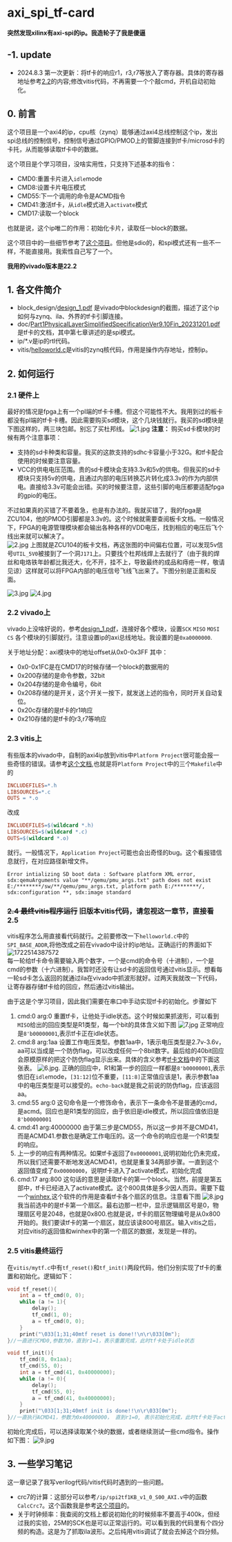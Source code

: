 # axi_spi_tf-card
**突然发现xilinx有axi-spi的ip。我造轮子了我是傻逼**
## -1. update
- 2024.8.3 第一次更新：将tf卡的响应r1，r3,r7等放入了寄存器。具体的寄存器地址参考[2.2](#22-vivado上)的内容;修改vitis代码，不再需要一个个敲cmd，开机自动初始化。
## 0. 前言
这个项目是一个axi4的ip，cpu核（zynq）能够通过axi4总线控制这个ip，发出spi总线的控制信号，控制信号通过GPIO/PMOD上的管脚连接到tf卡/microsd卡的卡托，从而能够读取tf卡中的数据。

这个项目是个学习项目，没啥实用性，只支持下述基本的指令：
- CMD0:重置卡片进入`idle`mode
- CMD8:设置卡片电压模式
- CMD55:下一个调用的命令是ACMD指令
- CMD41:激活tf卡，从`idle`模式进入`activate`模式
- CMD17:读取一个block

也就是说，这个ip唯二的作用：初始化卡片，读取任一block的数据。

这个项目中的一些细节参考了[这个项目](https://github.com/WangXuan95/FPGA-SDcard-Reader)。但他是sdio的，和spi模式还有一些不一样，不能直接用。我索性自己写了一个。

**我用的vivado版本是22.2**

## 1. 各文件简介
- block_design/[design_1.pdf](/block_design/design_1.pdf) 是vivado中blockdesign的截图，描述了这个ip如何与zynq、ila、外界的tf卡引脚连接。
- doc/[Part1PhysicalLayerSimplifiedSpecificationVer9.10Fin_20231201.pdf](doc/Part1PhysicalLayerSimplifiedSpecificationVer9.10Fin_20231201.pdf)是tf卡的文档，其中第七章讲述的是spi模式。
- ip/*.v是ip的rtl代码。
- vitis/[helloworld.c](/vitis/helloworld.c)是vitis的zynq核代码，作用是操作内存地址，控制ip。

## 2. 如何运行
### 2.1 硬件上
最好的情况是fpga上有一个pl端的tf卡卡槽。但这个可能性不大。我用到过的板卡都没有pl端的tf卡卡槽。因此需要购买sd模块，这个几块钱就行。我买的sd模块是下图这样的，两三块包邮。别忘了买杜邦线。
![1.jpg](/mdpic/1.jpg)
**注意：** 购买sd卡模块的时候有两个注意事项：
- 支持的sd卡种类和容量。我买的这款支持的sdhc卡容量小于32G。和tf卡配合使用的时候要注意容量。
- VCC的供电电压范围。贵的sd卡模块会支持3.3v和5v的供电。但我买的sd卡模块只支持5v的供电，且通过内部的电压转换芯片转化成3.3v的作为内部供电。直接给3.3v可能会出错。买的时候要注意，这些引脚的电压都要适配fpga的gpio的电压。

不过如果真的买错了不要着急，也是有办法的。我就买错了，我的fpga是ZCU104，他的PMOD引脚都是3.3v的。这个时候就需要查阅板卡文档。一般情况下，FPGA的电源管理模块都会输出各种各样的VDD电压，找到相应的电压后飞个线出来就可以解决了。  
![2.jpg](/mdpic/2.jpg)
上图就是ZCU104的板卡文档，再这张图的中间偏右位置，可以发现5v信号`UTIL_5V0`被接到了一个洞`J171`上。只要找个杜邦线焊上去就行了（由于我的焊丝和电烙铁年龄都比我还大，化不开，挂不上，导致最终的成品和痔疮一样，敬请见谅）这样就可以将FPGA内部的电压信号飞线飞出来了。下图分别是正面和反面。

![3.jpg](/mdpic/3.jpg)
![4.jpg](/mdpic/4.jpg)

### 2.2 vivado上
vivado上没啥好说的，参考[design_1.pdf](/block_design/design_1.pdf)，连接好各个模块，设置`SCK` `MISO` `MOSI` `CS` 各个模块的引脚就行。注意设置ip的axi总线地址。我设置的是`0xa0000000`.

关于地址分配：axi模块中的地址offset从0x0-0x3FF
其中：
- 0x0-0x1FC是在CMD17的时候存储一个block的数据用的
- 0x200存储的是命令参数，32bit
- 0x204存储的是命令编号，6bit
- 0x208存储的是开关，这个开关一按下，就发送上述的指令，同时开关自动复位。
- 0x20c存储的是tf卡的r1响应
- 0x210存储的是tf卡的r3,r7等响应



### 2.3 vitis上
有些版本的vivado中，自制的axi4ip放到vitis中`Platform Project`很可能会报一些奇怪的错误。请参考[这个文档](https://support.xilinx.com/s/question/0D52E00006hpOx5SAE/drivers-and-makefiles-problems-in-vitis-20202?language=en_US),也就是将`Platform Project`中的三个`Makefile`中的
```makefile
INCLUDEFILES=*.h
LIBSOURCES=*.c
OUTS = *.o
```
改成
```makefile
INCLUDEFILES=$(wildcard *.h)
LIBSOURCES=$(wildcard *.c)
OUTS=$(wildcard *.o)
```
就行。一般情况下，`Application Project`可能也会出奇怪的bug。这个看报错信息就行，在对应路径新增文件。
```
Error intializing SD boot data : Software platform XML error, sdx:qemuArguments value "**/qemu/pmu_args.txt" path does not exist E:/********/sw/**/qemu/pmu_args.txt, platform path E:/********/, sdx:configuration **, sdx:image standard
```

### ~~2.4 最终vitis程序运行~~ 旧版本vitis代码，请忽视这一章节，直接看2.5
vitis程序怎么用直接看代码就行。之前要修改一下`helloworld.c`中的`SPI_BASE_ADDR`,将他改成之前在vivado中设计的ip地址。正确运行的界面如下
![1722514387572](/mdpic/5.jpg)  
每一轮给tf卡命令需要输入两个数字，一个是cmd的命令号（十进制），一个是cmd的参数（十六进制）。我暂时还没有让sd卡的返回信号通过vitis显示。想看每一轮sd卡怎么返回的就通过ila在vivado中抓波形就好。过两天我就改一下代码，让寄存器存储tf卡给的回应，然后通过vitis输出。

由于这是个学习项目，因此我们需要在串口中手动实现tf卡的初始化。步骤如下
1. cmd:0 arg:0   重置tf卡，让他处于idle状态。这个时候如果抓波形，可以看到`MISO`给出的回应类型是R1类型，每一个bit的具体含义如下图
![7.jpg](/mdpic/7.jpg)
正常响应是`8'b00000001`,表示tf卡正在idle状态。
2. cmd:8 arg:1aa  设置工作电压类型。参数1aa中，1表示电压类型是2.7v-3.6v，aa可以当成是一个防伪flag，可以改成任何一个8bit数字。最后给的40bit回应会原模原样的把这个防伪flag显示出来。具体的含义参考[tf卡文档](/doc/Part1PhysicalLayerSimplifiedSpecificationVer9.10Fin_20231201.pdf)中的下面这张表。
![6.jpg](/mdpic/6.jpg).
正确的回应中，R1和第一步的回应一样都是`8'b00000001`,表示依旧在`idle`mode，`[31:12]`位不重要，`[11:8]`正常值应该是1，表示参数1aa中的电压类型是可以接受的。`echo-back`就是我之前说的防伪flag，应该返回aa。
3. cmd:55 arg:0 这句命令是一个修饰命令，表示下一条命令不是普通的cmd，是acmd。回应也是R1类型的回应，由于依旧是idle模式，所以回应值依旧是`8'b00000001`
4. cmd:41 arg:40000000 由于第三步是CMD55，所以这一步并不是CMD41，而是ACMD41.参数也是确定工作电压的。这一个命令的响应也是一个R1类型的响应。
5. 上一步的响应有两种情况。如果tf卡返回了`0x00000001`,说明初始化仍未完成，所以我们还需要不断地发送ACMD41，也就是重复34两部步骤。一直到这个返回值变成了`0x00000000`，说明tf卡进入了activate模式，初始化完成
6. cmd:17 arg:800 这句话的意思是读取tf卡的第一个block。当然，前提是第五部中，tf卡已经进入了activate模式。这个800具体是多少因人而异。需要下载一个[winhex](http://www.winhex.com/winhex/),这个软件的作用是查看tf卡各个扇区的信息。注意看下图
![8.jpg](/mdpic/8.jpg)
我当前选中的是tf卡第一个扇区。最右边那一栏中，显示逻辑扇区号是0，物理扇区号是2048，也就是0x800.也就是说，tf卡的扇区物理编号是从0x800开始的。我们要读tf卡的第一个扇区，就应该读800号扇区。输入vitis之后，对应vitis的返回值和winhex中的第一个扇区的数据，发现是一样的。
### 2.5 vitis最终运行
在`vitis/mytf.c`中有`tf_reset()`和`tf_init()`两段代码，他们分别实现了tf卡的重置和初始化。逻辑如下：
```c
void tf_reset(){
	int a = tf_cmd(0, 0);
	while (a != 1){
		delay();
		tf_cmd(1, 0);
		a = tf_cmd(0, 0);
	}
	print("\033[1;31;40mtf reset is done!!\n\r\033[0m");
}//一直进行CMD0,参数为0，直到r1=1，表示重置完成，此时tf卡处于idle状态

void tf_init(){
	tf_cmd(8, 0x1aa);
	tf_cmd(55, 0);
	int a = tf_cmd(41, 0x40000000);
	while (a != 0){
		delay();
		tf_cmd(55, 0);
		a = tf_cmd(41, 0x40000000);
	}
	print("\033[1;31;40mtf init is done!!\n\r\033[0m");
}//一直执行ACMD41，参数为0x40000000， 直到r1=0, 表示初始化完成，此时tf卡处于activate状态。
```
初始化完成后，可以选择读取某个块的数据，或者继续测试一些cmd指令。操作如下图：
![9.jpg](/mdpic/9.jpg)



## 3. 一些学习笔记
这一章记录了我写verilog代码/vitis代码时遇到的一些问题。
- crc7的计算：这部分可以参考`/ip/spi2tf1KB_v1_0_S00_AXI.v`中的函数`CalcCrc7`。这个函数我是参考[这个项目](https://github.com/WangXuan95/FPGA-SDcard-Reader)的。
- 关于时钟频率：我查阅的文档上都说初始化的时候频率不要高于400k，但经过我的实验，25M的SCK也是可以正常运行的。可以看到我的代码里有个四分频的构造。这是为了抓取ila波形。之后纯用vitis调试了就会去掉这个四分频。


